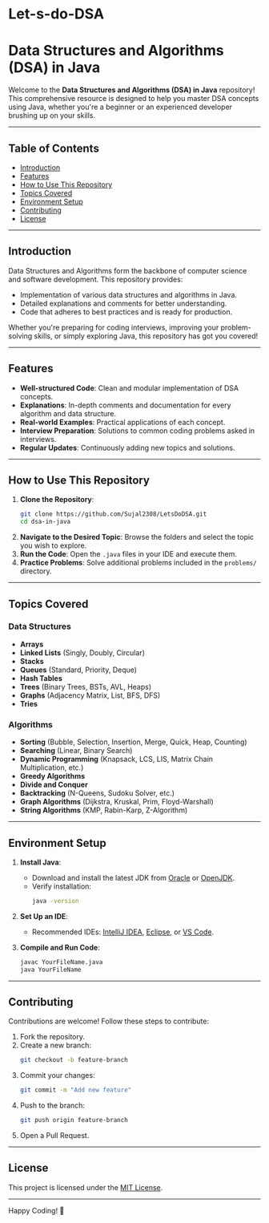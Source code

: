 # Let-s-do-DSA
# Data Structures and Algorithms (DSA) in Java

Welcome to the **Data Structures and Algorithms (DSA) in Java** repository! This comprehensive resource is designed to help you master DSA concepts using Java, whether you're a beginner or an experienced developer brushing up on your skills.

---

## Table of Contents

- [Introduction](#introduction)
- [Features](#features)
- [How to Use This Repository](#how-to-use-this-repository)
- [Topics Covered](#topics-covered)
- [Environment Setup](#environment-setup)
- [Contributing](#contributing)
- [License](#license)

---

## Introduction

Data Structures and Algorithms form the backbone of computer science and software development. This repository provides:

- Implementation of various data structures and algorithms in Java.
- Detailed explanations and comments for better understanding.
- Code that adheres to best practices and is ready for production.

Whether you're preparing for coding interviews, improving your problem-solving skills, or simply exploring Java, this repository has got you covered!

---

## Features

- **Well-structured Code**: Clean and modular implementation of DSA concepts.
- **Explanations**: In-depth comments and documentation for every algorithm and data structure.
- **Real-world Examples**: Practical applications of each concept.
- **Interview Preparation**: Solutions to common coding problems asked in interviews.
- **Regular Updates**: Continuously adding new topics and solutions.

---

## How to Use This Repository

1. **Clone the Repository**:
   ```bash
   git clone https://github.com/Sujal2308/LetsDoDSA.git
   cd dsa-in-java
   ```
2. **Navigate to the Desired Topic**: Browse the folders and select the topic you wish to explore.
3. **Run the Code**: Open the `.java` files in your IDE and execute them.
4. **Practice Problems**: Solve additional problems included in the `problems/` directory.

---

## Topics Covered

### Data Structures

- **Arrays**
- **Linked Lists** (Singly, Doubly, Circular)
- **Stacks**
- **Queues** (Standard, Priority, Deque)
- **Hash Tables**
- **Trees** (Binary Trees, BSTs, AVL, Heaps)
- **Graphs** (Adjacency Matrix, List, BFS, DFS)
- **Tries**

### Algorithms

- **Sorting** (Bubble, Selection, Insertion, Merge, Quick, Heap, Counting)
- **Searching** (Linear, Binary Search)
- **Dynamic Programming** (Knapsack, LCS, LIS, Matrix Chain Multiplication, etc.)
- **Greedy Algorithms**
- **Divide and Conquer**
- **Backtracking** (N-Queens, Sudoku Solver, etc.)
- **Graph Algorithms** (Dijkstra, Kruskal, Prim, Floyd-Warshall)
- **String Algorithms** (KMP, Rabin-Karp, Z-Algorithm)

---

## Environment Setup

1. **Install Java**:
   - Download and install the latest JDK from [Oracle](https://www.oracle.com/java/technologies/javase-jdk11-downloads.html) or [OpenJDK](https://openjdk.java.net/).
   - Verify installation:
     ```bash
     java -version
     ```

2. **Set Up an IDE**:
   - Recommended IDEs: [IntelliJ IDEA](https://www.jetbrains.com/idea/), [Eclipse](https://www.eclipse.org/), or [VS Code](https://code.visualstudio.com/).

3. **Compile and Run Code**:
   ```bash
   javac YourFileName.java
   java YourFileName
   ```

---

## Contributing

Contributions are welcome! Follow these steps to contribute:

1. Fork the repository.
2. Create a new branch:
   ```bash
   git checkout -b feature-branch
   ```
3. Commit your changes:
   ```bash
   git commit -m "Add new feature"
   ```
4. Push to the branch:
   ```bash
   git push origin feature-branch
   ```
5. Open a Pull Request.

---

## License

This project is licensed under the [MIT License](LICENSE).

---

Happy Coding! 🚀

